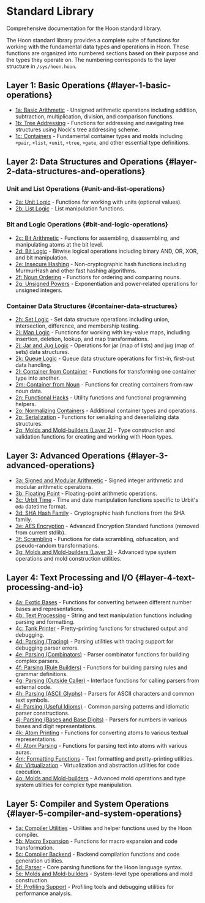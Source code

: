 # Standard Library

Comprehensive documentation for the Hoon standard library.

The Hoon standard library provides a complete suite of functions for working with the fundamental data types and operations in Hoon. These functions are organized into numbered sections based on their purpose and the types they operate on. The numbering corresponds to the layer structure in `/sys/hoon.hoon`.

## Layer 1: Basic Operations {#layer-1-basic-operations}
- [1a: Basic Arithmetic](1a.md) - Unsigned arithmetic operations including addition, subtraction, multiplication, division, and comparison functions.
- [1b: Tree Addressing](1b.md) - Functions for addressing and navigating tree structures using Nock's tree addressing scheme.
- [1c: Containers](1c.md) - Fundamental container types and molds including `+pair`, `+list`, `+unit`, `+tree`, `+gate`, and other essential type definitions.

## Layer 2: Data Structures and Operations {#layer-2-data-structures-and-operations}

### Unit and List Operations {#unit-and-list-operations}
- [2a: Unit Logic](2a.md) - Functions for working with units (optional values).
- [2b: List Logic](2b.md) - List manipulation functions.

### Bit and Logic Operations {#bit-and-logic-operations}
- [2c: Bit Arithmetic](2c.md) - Functions for assembling, disassembling, and manipulating atoms at the bit level.
- [2d: Bit Logic](2d.md) - Bitwise logical operations including binary AND, OR, XOR, and bit manipulation.
- [2e: Insecure Hashing](2e.md) - Non-cryptographic hash functions including MurmurHash and other fast hashing algorithms.
- [2f: Noun Ordering](2f.md) - Functions for ordering and comparing nouns.
- [2g: Unsigned Powers](2g.md) - Exponentiation and power-related operations for unsigned integers.

### Container Data Structures {#container-data-structures}
- [2h: Set Logic](2h.md) - Set data structure operations including union, intersection, difference, and membership testing.
- [2i: Map Logic](2i.md) - Functions for working with key-value maps, including insertion, deletion, lookup, and map transformations.
- [2j: Jar and Jug Logic](2j.md) - Operations for jar (map of lists) and jug (map of sets) data structures.
- [2k: Queue Logic](2k.md) - Queue data structure operations for first-in, first-out data handling.
- [2l: Container from Container](2l.md) - Functions for transforming one container type into another.
- [2m: Container from Noun](2m.md) - Functions for creating containers from raw noun data.
- [2n: Functional Hacks](2n.md) - Utility functions and functional programming helpers.
- [2o: Normalizing Containers](2o.md) - Additional container types and operations.
- [2p: Serialization](2p.md) - Functions for serializing and deserializing data structures.
- [2q: Molds and Mold-builders (Layer 2)](2q.md) - Type construction and validation functions for creating and working with Hoon types.

## Layer 3: Advanced Operations {#layer-3-advanced-operations}

- [3a: Signed and Modular Arithmetic](3a.md) - Signed integer arithmetic and modular arithmetic operations.
- [3b: Floating Point](3b.md) - Floating-point arithmetic operations.
- [3c: Urbit Time](3c.md) - Time and date manipulation functions specific to Urbit's `@da` datetime format.
- [3d: SHA Hash Family](3d.md) - Cryptographic hash functions from the SHA family.
- [3e: AES Encryption](3e.md) - Advanced Encryption Standard functions (removed from current stdlib).
- [3f: Scrambling](3f.md) - Functions for data scrambling, obfuscation, and pseudo-random transformations.
- [3g: Molds and Mold-builders (Layer 3)](3g.md) - Advanced type system operations and mold construction utilities.

## Layer 4: Text Processing and I/O {#layer-4-text-processing-and-io}

- [4a: Exotic Bases](4a.md) - Functions for converting between different number bases and representations.
- [4b: Text Processing](4b.md) - String and text manipulation functions including parsing and formatting.
- [4c: Tank Printer](4c.md) - Pretty-printing functions for structured output and debugging.
- [4d: Parsing (Tracing)](4d.md) - Parsing utilities with tracing support for debugging parser errors.
- [4e: Parsing (Combinators)](4e.md) - Parser combinator functions for building complex parsers.
- [4f: Parsing (Rule Builders)](4f.md) - Functions for building parsing rules and grammar definitions.
- [4g: Parsing (Outside Caller)](4g.md) - Interface functions for calling parsers from external code.
- [4h: Parsing (ASCII Glyphs)](4h.md) - Parsers for ASCII characters and common text symbols.
- [4i: Parsing (Useful Idioms)](4i.md) - Common parsing patterns and idiomatic parser constructions.
- [4j: Parsing (Bases and Base Digits)](4j.md) - Parsers for numbers in various bases and digit representations.
- [4k: Atom Printing](4k.md) - Functions for converting atoms to various textual representations.
- [4l: Atom Parsing](4l.md) - Functions for parsing text into atoms with various auras.
- [4m: Formatting Functions](4m.md) - Text formatting and pretty-printing utilities.
- [4n: Virtualization](4n.md) - Virtualization and abstraction utilities for code execution.
- [4o: Molds and Mold-builders](4o.md) - Advanced mold operations and type system utilities for complex type manipulation.

## Layer 5: Compiler and System Operations {#layer-5-compiler-and-system-operations}

- [5a: Compiler Utilities](5a.md) - Utilities and helper functions used by the Hoon compiler.
- [5b: Macro Expansion](5b.md) - Functions for macro expansion and code transformation.
- [5c: Compiler Backend](5c.md) - Backend compilation functions and code generation utilities.
- [5d: Parser](5d.md) - Core parsing functions for the Hoon language syntax.
- [5e: Molds and Mold-builders](5e.md) - System-level type operations and mold construction.
- [5f: Profiling Support](5f.md) - Profiling tools and debugging utilities for performance analysis.
